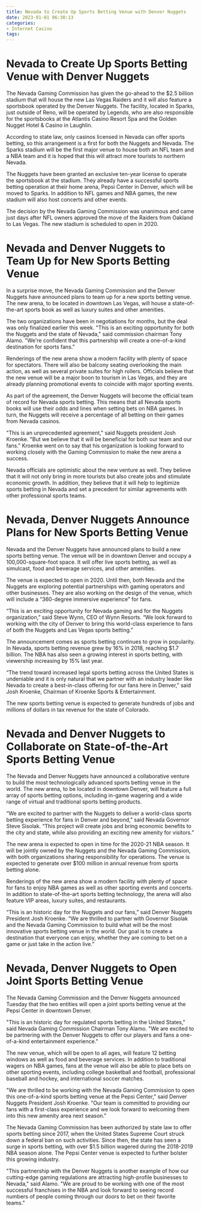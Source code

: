 ```yaml
---
title: Nevada to Create Up Sports Betting Venue with Denver Nuggets
date: 2023-01-01 06:30:13
categories:
- Internet Casino
tags:
---
```



#  Nevada to Create Up Sports Betting Venue with Denver Nuggets

The Nevada Gaming Commission has given the go-ahead to the $2.5 billion stadium that will house the new Las Vegas Raiders and it will also feature a sportsbook operated by the Denver Nuggets. The facility, located in Sparks, just outside of Reno, will be operated by Legends, who are also responsible for the sportsbooks at the Atlantis Casino Resort Spa and the Golden Nugget Hotel & Casino in Laughlin.

According to state law, only casinos licensed in Nevada can offer sports betting, so this arrangement is a first for both the Nuggets and Nevada. The Sparks stadium will be the first major venue to house both an NFL team and a NBA team and it is hoped that this will attract more tourists to northern Nevada.

The Nuggets have been granted an exclusive ten-year license to operate the sportsbook at the stadium. They already have a successful sports betting operation at their home arena, Pepsi Center in Denver, which will be moved to Sparks. In addition to NFL games and NBA games, the new stadium will also host concerts and other events.

The decision by the Nevada Gaming Commission was unanimous and came just days after NFL owners approved the move of the Raiders from Oakland to Las Vegas. The new stadium is scheduled to open in 2020.

#  Nevada and Denver Nuggets to Team Up for New Sports Betting Venue

In a surprise move, the Nevada Gaming Commission and the Denver Nuggets have announced plans to team up for a new sports betting venue. The new arena, to be located in downtown Las Vegas, will house a state-of-the-art sports book as well as luxury suites and other amenities.

The two organizations have been in negotiations for months, but the deal was only finalized earlier this week. "This is an exciting opportunity for both the Nuggets and the state of Nevada," said commission chairman Tony Alamo. "We're confident that this partnership will create a one-of-a-kind destination for sports fans."

Renderings of the new arena show a modern facility with plenty of space for spectators. There will also be balcony seating overlooking the main action, as well as several private suites for high rollers. Officials believe that the new venue will be a major boon to tourism in Las Vegas, and they are already planning promotional events to coincide with major sporting events.

As part of the agreement, the Denver Nuggets will become the official team of record for Nevada sports betting. This means that all Nevada sports books will use their odds and lines when setting bets on NBA games. In turn, the Nuggets will receive a percentage of all betting on their games from Nevada casinos.

"This is an unprecedented agreement," said Nuggets president Josh Kroenke. "But we believe that it will be beneficial for both our team and our fans." Kroenke went on to say that his organization is looking forward to working closely with the Gaming Commission to make the new arena a success.

Nevada officials are optimistic about the new venture as well. They believe that it will not only bring in more tourists but also create jobs and stimulate economic growth. In addition, they believe that it will help to legitimize sports betting in Nevada and set a precedent for similar agreements with other professional sports teams.

#  Nevada, Denver Nuggets Announce Plans for New Sports Betting Venue

Nevada and the Denver Nuggets have announced plans to build a new sports betting venue. The venue will be in downtown Denver and occupy a 100,000-square-foot space. It will offer live sports betting, as well as simulcast, food and beverage services, and other amenities.

The venue is expected to open in 2020. Until then, both Nevada and the Nuggets are exploring potential partnerships with gaming operators and other businesses. They are also working on the design of the venue, which will include a “360-degree immersive experience” for fans.

“This is an exciting opportunity for Nevada gaming and for the Nuggets organization,” said Steve Wynn, CEO of Wynn Resorts. “We look forward to working with the city of Denver to bring this world-class experience to fans of both the Nuggets and Las Vegas sports betting.”

The announcement comes as sports betting continues to grow in popularity. In Nevada, sports betting revenue grew by 16% in 2018, reaching $1.7 billion. The NBA has also seen a growing interest in sports betting, with viewership increasing by 15% last year.

“The trend toward increased legal sports betting across the United States is undeniable and it is only natural that we partner with an industry leader like Nevada to create a best-in-class offering for our fans here in Denver,” said Josh Kroenke, Chairman of Kroenke Sports & Entertainment.

The new sports betting venue is expected to generate hundreds of jobs and millions of dollars in tax revenue for the state of Colorado.

#  Nevada and Denver Nuggets to Collaborate on State-of-the-Art Sports Betting Venue

The Nevada and Denver Nuggets have announced a collaborative venture to build the most technologically advanced sports betting venue in the world. The new arena, to be located in downtown Denver, will feature a full array of sports betting options, including in-game wagering and a wide range of virtual and traditional sports betting products.

“We are excited to partner with the Nuggets to deliver a world-class sports betting experience for fans in Denver and beyond,” said Nevada Governor Steve Sisolak. “This project will create jobs and bring economic benefits to the city and state, while also providing an exciting new amenity for visitors.”

The new arena is expected to open in time for the 2020-21 NBA season. It will be jointly owned by the Nuggets and the Nevada Gaming Commission, with both organizations sharing responsibility for operations. The venue is expected to generate over $100 million in annual revenue from sports betting alone.

Renderings of the new arena show a modern facility with plenty of space for fans to enjoy NBA games as well as other sporting events and concerts. In addition to state-of-the-art sports betting technology, the arena will also feature VIP areas, luxury suites, and restaurants.

“This is an historic day for the Nuggets and our fans,” said Denver Nuggets President Josh Kroenke. “We are thrilled to partner with Governor Sisolak and the Nevada Gaming Commission to build what will be the most innovative sports betting venue in the world. Our goal is to create a destination that everyone can enjoy, whether they are coming to bet on a game or just take in the action live.”

#  Nevada, Denver Nuggets to Open Joint Sports Betting Venue

The Nevada Gaming Commission and the Denver Nuggets announced Tuesday that the two entities will open a joint sports betting venue at the Pepsi Center in downtown Denver.

"This is an historic day for regulated sports betting in the United States," said Nevada Gaming Commission Chairman Tony Alamo. "We are excited to be partnering with the Denver Nuggets to offer our players and fans a one-of-a-kind entertainment experience."

The new venue, which will be open to all ages, will feature 12 betting windows as well as food and beverage services. In addition to traditional wagers on NBA games, fans at the venue will also be able to place bets on other sporting events, including college basketball and football, professional baseball and hockey, and international soccer matches.

"We are thrilled to be working with the Nevada Gaming Commission to open this one-of-a-kind sports betting venue at the Pepsi Center," said Denver Nuggets President Josh Kroenke. "Our team is committed to providing our fans with a first-class experience and we look forward to welcoming them into this new amenity area next season."

The Nevada Gaming Commission has been authorized by state law to offer sports betting since 2017, when the United States Supreme Court struck down a federal ban on such activities. Since then, the state has seen a surge in sports betting, with over $1.5 billion wagered during the 2018-2019 NBA season alone. The Pepsi Center venue is expected to further bolster this growing industry.

"This partnership with the Denver Nuggets is another example of how our cutting-edge gaming regulations are attracting high-profile businesses to Nevada," said Alamo. "We are proud to be working with one of the most successful franchises in the NBA and look forward to seeing record numbers of people coming through our doors to bet on their favorite teams."